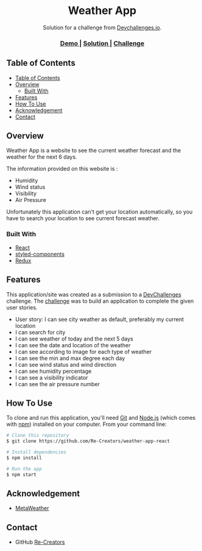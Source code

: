 <!-- Please update value in the {}  -->

<h1 align="center">Weather App</h1>

<div align="center">
   Solution for a challenge from  <a href="http://devchallenges.io" target="_blank">Devchallenges.io</a>.
</div>

<div align="center">
  <h3>
    <a href="https://weather-app-io.netlify.app/">
      Demo
    </a>
    <span> | </span>
    <a href="https://devchallenges.io/solutions/mz0eCu2jpsCXIDJj2q0i">
      Solution
    </a>
    <span> | </span>
    <a href="https://devchallenges.io/challenges/mM1UIenRhK808W8qmLWv">
      Challenge
    </a>
  </h3>
</div>

<!-- TABLE OF CONTENTS -->

## Table of Contents

- [Table of Contents](#table-of-contents)
- [Overview](#overview)
  - [Built With](#built-with)
- [Features](#features)
- [How To Use](#how-to-use)
- [Acknowledgement](#acknowledgement)
- [Contact](#contact)

<!-- OVERVIEW -->

## Overview

Weather App is a website to see the current weather forecast and the weather for the next 6 days.

The information provided on this website is :
- Humidity
- Wind status
- Visibility
- Air Pressure
  
Unfortunately this application can't get your location 
automatically, so you have to search your location to see current forecast weather.

### Built With

<!-- This section should list any major frameworks that you built your project using. Here are a few examples.-->

- [React](https://reactjs.org/)
- [styled-components](https://styled-components.com/)
- [Redux](https://redux.js.org/)

## Features

<!-- List the features of your application or follow the template. Don't share the figma file here :) -->

This application/site was created as a submission to a [DevChallenges](https://devchallenges.io/challenges) challenge. The [challenge](https://devchallenges.io/challenges/mM1UIenRhK808W8qmLWv) was to build an application to complete the given user stories.

- User story: I can see city weather as default, preferably my current location
- I can search for city
- I can see weather of today and the next 5 days
- I can see the date and location of the weather
- I can see according to image for each type of weather
- I can see the min and max degree each day
- I can see wind status and wind direction
- I can see humidity percentage
- I can see a visibility indicator
- I can see the air pressure number

## How To Use

<!-- Example: -->

To clone and run this application, you'll need [Git](https://git-scm.com) and [Node.js](https://nodejs.org/en/download/) (which comes with [npm](http://npmjs.com)) installed on your computer. From your command line:

```bash
# Clone this repository
$ git clone https://github.com/Re-Creators/weather-app-react

# Install dependencies
$ npm install

# Run the app
$ npm start

```
## Acknowledgement
- [MetaWeather](https://www.metaweather.com/api/)

## Contact

- GitHub [Re-Creators](https://github.com/Re-Creators)